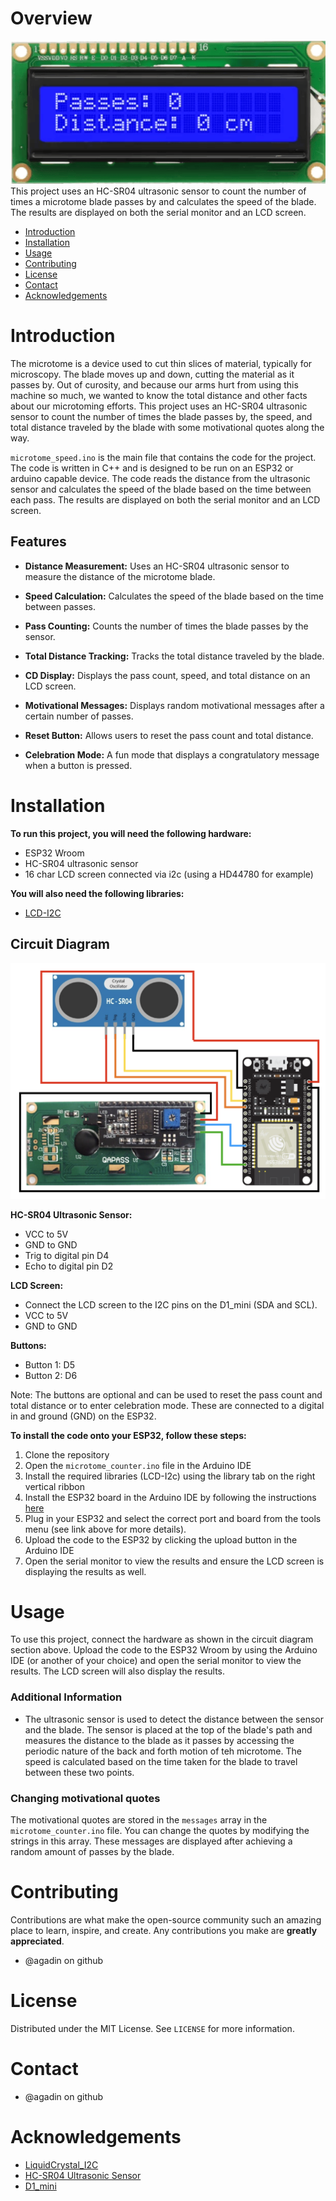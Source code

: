 # Overview
![LCD Screen](https://raw.githubusercontent.com/agadin/Microtome_rev_counter/refs/heads/main/img/microtome_counter_screen.gif)
This project uses an HC-SR04 ultrasonic sensor to count the number of times a microtome blade passes by and calculates the speed of the blade. The results are displayed on both the serial monitor and an LCD screen.

* [Introduction](#introduction)
* [Installation](#installation)
* [Usage](#usage)
* [Contributing](#contributing)
* [License](#license)
* [Contact](#contact)
* [Acknowledgements](#acknowledgements)

# Introduction
The microtome is a device used to cut thin slices of material, typically for microscopy. The blade moves up and down, cutting the material as it passes by. Out of curosity, and because our arms hurt from using this machine so much, we wanted to know the total distance and other facts about our microtoming efforts. This project uses an HC-SR04 ultrasonic sensor to count the number of times the blade passes by, the speed, and total distance traveled by the blade with some motivational quotes along the way.

`microtome_speed.ino` is the main file that contains the code for the project. The code is written in C++ and is designed to be run on an ESP32 or arduino capable device. The code reads the distance from the ultrasonic sensor and calculates the speed of the blade based on the time between each pass. The results are displayed on both the serial monitor and an LCD screen.

## Features
* **Distance Measurement:** Uses an HC-SR04 ultrasonic sensor to measure the distance of the microtome blade. 
* **Speed Calculation:** Calculates the speed of the blade based on the time between passes. 
* **Pass Counting:** Counts the number of times the blade passes by the sensor. 
* **Total Distance Tracking:** Tracks the total distance traveled by the blade.

* **CD Display:** Displays the pass count, speed, and total distance on an LCD screen. 
* **Motivational Messages:** Displays random motivational messages after a certain number of passes. 
* **Reset Button:** Allows users to reset the pass count and total distance. 
* **Celebration Mode:** A fun mode that displays a congratulatory message when a button is pressed.


# Installation
**To run this project, you will need the following hardware:**
* ESP32 Wroom
* HC-SR04 ultrasonic sensor
* 16 char LCD screen connected via i2c (using a HD44780 for example)

**You will also need the following libraries:**
* [LCD-I2C](https://github.com/hasenradball/LCD-I2C)

## Circuit Diagram
![Circuit Diagram](https://raw.githubusercontent.com/agadin/Microtome_rev_counter/refs/heads/main/img/circuit_diagram.png)

**HC-SR04 Ultrasonic Sensor:**  
* VCC to 5V 
* GND to GND 
* Trig to digital pin D4 
* Echo to digital pin D2

**LCD Screen:**  
* Connect the LCD screen to the I2C pins on the D1_mini (SDA and SCL).
* VCC to 5V
* GND to GND

**Buttons:**
* Button 1: D5
* Button 2: D6

Note: The buttons are optional and can be used to reset the pass count and total distance or to enter celebration mode. These are connected to a digital in and ground (GND) on the ESP32.

**To install the code onto your ESP32, follow these steps:**
1. Clone the repository
2. Open the `microtome_counter.ino` file in the Arduino IDE
3. Install the required libraries (LCD-I2c) using the library tab on the right vertical ribbon
4. Install the ESP32 board in the Arduino IDE by following the instructions [here](https://randomnerdtutorials.com/installing-the-esp32-board-in-arduino-ide-windows-instructions/)
5. Plug in your ESP32 and select the correct port and board from the tools menu (see link above for more details).
6. Upload the code to the ESP32 by clicking the upload button in the Arduino IDE
7. Open the serial monitor to view the results and ensure the LCD screen is displaying the results as well.

# Usage
To use this project, connect the hardware as shown in the circuit diagram section above. Upload the code to the ESP32 Wroom by using the Arduino IDE (or another of your choice) and open the serial monitor to view the results. The LCD screen will also display the results.

### Additional Information
* The ultrasonic sensor is used to detect the distance between the sensor and the blade. The sensor is placed at the top of the blade's path and measures the distance to the blade as it passes by accessing the periodic nature of the back and forth motion of teh microtome. The speed is calculated based on the time taken for the blade to travel between these two points.

### Changing motivational quotes
The motivational quotes are stored in the `messages` array in the `microtome_counter.ino` file. You can change the quotes by modifying the strings in this array. These messages are displayed after achieving a random amount of passes by the blade.  

# Contributing
Contributions are what make the open-source community such an amazing place to learn, inspire, and create. Any contributions you make are **greatly appreciated**.
* @agadin on github

# License
Distributed under the MIT License. See `LICENSE` for more information.

# Contact
* @agadin on github

# Acknowledgements
* [LiquidCrystal_I2C](https://www.arduino.cc/reference/en/libraries/liquidcrystal-i2c/)
* [HC-SR04 Ultrasonic Sensor](https://www.arduino.cc/en/Tutorial/HelloWorld)
* [D1_mini](https://www.arduino.cc/en/Guide/ArduinoPro)







